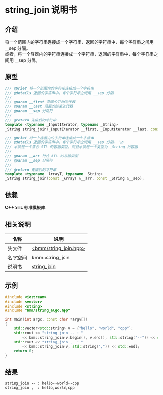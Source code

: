 # string_join 说明书

## 介绍

将一个范围内的字符串连接成一个字符串，返回的字符串中，每个字符串之间用 __sep 分隔。  
或者，将一个容器内的字符串连接成一个字符串，返回的字符串中，每个字符串之间用 __sep 分隔。 

## 原型

```c++
/// @brief 将一个范围内的字符串连接成一个字符串
/// @details 返回的字符串中，每个字符串之间用 __sep 分隔
///
/// @param __first 范围的开始迭代器
/// @param __last 范围的结束迭代器
/// @param __sep 分隔符
///
/// @return 连接后的字符串
template <typename _InputIterator, typename _String>
_String string_join(_InputIterator __first, _InputIterator __last, const _String &__sep);

/// @brief 将一个容器内的字符串连接成一个字符串
/// @details 返回的字符串中，每个字符串之间用 __sep 分隔， \n
/// 必须是一个符合 STL 的容器类型，而且必须是一个类型为 _String 的容器
///
/// @param __arr 符合 STL 的容器类型
/// @param __sep 分隔符
///
/// @return 连接后的字符串
template <typename _ArrayT, typename _String>
_String string_join(const _ArrayT &__arr, const _String &__sep);
```

## 依赖

**C++ STL 标准模板库**

## 相关说明

|名称|说明|
|--|--|
|头文件|[<bmm/string_join.hpp>](/bmm/string_join.hpp)|
|名字空间|bmm::string_join|
|说明书|[string_join](/doc/manual/string_join.md)|

## 示例

```c++
#include <iostream>
#include <vector>
#include <string>
#include "bmm/string_algo.hpp"

int main(int argc, const char *argv[])
{
    std::vector<std::string> v = {"hello", "world", "cpp"};
    std::cout << "string_join -- : " 
        << bmm::string_join(v.begin(), v.end(), std::string("--")) << std::endl;
    std::cout << "string_join ,  : " 
        << bmm::string_join(v, std::string(",")) << std::endl;
    return 0;
}
```

## 结果

```text
string_join -- : hello--world--cpp
string_join ,  : hello,world,cpp
```

